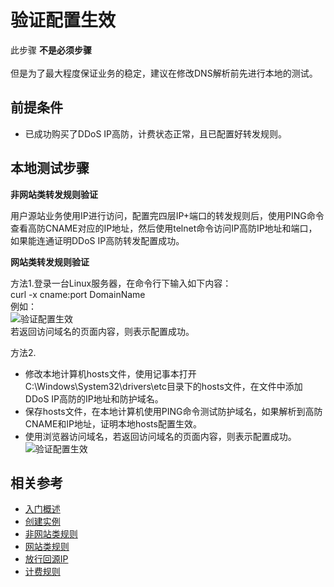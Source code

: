 # 验证配置生效

此步骤 **不是必须步骤**  
<Br/>但是为了最大程度保证业务的稳定，建议在修改DNS解析前先进行本地的测试。

## 前提条件
- 已成功购买了DDoS IP高防，计费状态正常，且已配置好转发规则。

## 本地测试步骤

**非网站类转发规则验证**

用户源站业务使用IP进行访问，配置完四层IP+端口的转发规则后，使用PING命令查看高防CNAME对应的IP地址，然后使用telnet命令访问IP高防IP地址和端口，如果能连通证明DDoS IP高防转发配置成功。

**网站类转发规则验证**

方法1.登录一台Linux服务器，在命令行下输入如下内容：</br>
curl -x cname:port DomainName
<Br/>例如：<Br/>
![验证配置生效](https://github.com/jdcloudcom/cn/blob/edit/image/Advanced%20Anti-DDoS/Verify-Local-Settings01.png)
<Br/>若返回访问域名的页面内容，则表示配置成功。

方法2.
- 修改本地计算机hosts文件，使用记事本打开C:\Windows\System32\drivers\etc目录下的hosts文件，在文件中添加DDoS IP高防的IP地址和防护域名。</br>
- 保存hosts文件，在本地计算机使用PING命令测试防护域名，如果解析到高防CNAME和IP地址，证明本地hosts配置生效。</br>
- 使用浏览器访问域名，若返回访问域名的页面内容，则表示配置成功。<Br/>
![验证配置生效](https://github.com/jdcloudcom/cn/blob/edit/image/Advanced%20Anti-DDoS/Verify-Local-Settings02.png)

## 相关参考
- [入门概述](Overview.md)
- [创建实例](Create-Instance.md)
- [非网站类规则](Non-Web-Service-Forwarding-Rule.md)
- [网站类规则](Web-Service-Forwarding-Rule.md)
- [放行回源IP](Whitelist-local-IP-subnet.md)
- [计费规则](../Pricing/Billing-Rules.md)
